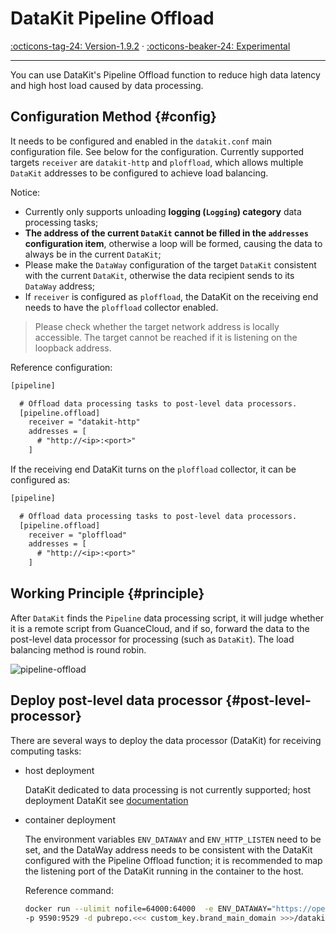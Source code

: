 # DataKit Pipeline Offload

[:octicons-tag-24: Version-1.9.2](changelog.md#cl-1.9.2) ·
[:octicons-beaker-24: Experimental](index.md#experimental)

---

You can use DataKit's Pipeline Offload function to reduce high data latency and high host load caused by data processing.

## Configuration Method {#config}

It needs to be configured and enabled in the `datakit.conf` main configuration file. See below for the configuration. Currently supported targets `receiver` are `datakit-http` and `ploffload`, which allows multiple `DataKit` addresses to be configured to achieve load balancing.

Notice:

- Currently only supports unloading **logging (`Logging`) category** data processing tasks;
- **The address of the current `DataKit` cannot be filled in the `addresses` configuration item**, otherwise a loop will be formed, causing the data to always be in the current `DataKit`;
- Please make the `DataWay` configuration of the target `DataKit` consistent with the current `DataKit`, otherwise the data recipient sends to its `DataWay` address;
- If `receiver` is configured as `ploffload`, the DataKit on the receiving end needs to have the `ploffload` collector enabled.

> Please check whether the target network address is locally accessible. The target cannot be reached if it is listening on the loopback address.

Reference configuration:

```txt
[pipeline]

  # Offload data processing tasks to post-level data processors.
  [pipeline.offload]
    receiver = "datakit-http"
    addresses = [
      # "http://<ip>:<port>"
    ]
```

If the receiving end DataKit turns on the `ploffload` collector, it can be configured as:

```txt
[pipeline]

  # Offload data processing tasks to post-level data processors.
  [pipeline.offload]
    receiver = "ploffload"
    addresses = [
      # "http://<ip>:<port>"
    ]
```

## Working Principle {#principle}

After `DataKit` finds the `Pipeline` data processing script, it will judge whether it is a remote script from GuanceCloud, and if so, forward the data to the post-level data processor for processing (such as `DataKit`). The load balancing method is round robin.

![`pipeline-offload`](img/pipeline-offload.drawio.png)

## Deploy post-level data processor {#post-level-processor}

There are several ways to deploy the data processor (DataKit) for receiving computing tasks:

- host deployment

  DataKit dedicated to data processing is not currently supported; host deployment DataKit see [documentation](../../datakit/datakit-install.md)

- container deployment

  The environment variables `ENV_DATAWAY` and `ENV_HTTP_LISTEN` need to be set, and the DataWay address needs to be consistent with the DataKit configured with the Pipeline Offload function; it is recommended to map the listening port of the DataKit running in the container to the host.

  Reference command:

  ```sh
  docker run --ulimit nofile=64000:64000  -e ENV_DATAWAY="https://openway.<<< custom_key.brand_main_domain >>>?token=<tkn_>" -e ENV_HTTP_LISTEN="0.0.0.0:9529" \
  -p 9590:9529 -d pubrepo.<<< custom_key.brand_main_domain >>>/datakit/datakit:<version>
  ```
  